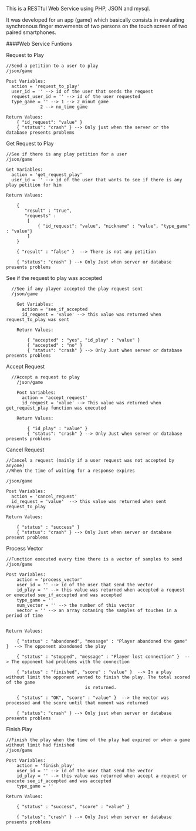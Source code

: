 This is a RESTful Web Service using PHP, JSON and mysql. 

It was developed for an app (game) which basically consists in evaluating synchronous finger movements of two persons on the touch screen of two paired smartphones.

####Web Service Funtions

Request to Play

	//Send a petition to a user to play
	/json/game

	Post Variables:
	  action = 'request_to_play'
	  user_id = '' --> id of the user that sends the request
	  request_user_id = '' --> id of the user requested
	  type_game = '' --> 1 --> 2_minut game
			     2 --> no_time game

	Return Values:
		{ "id_request": "value" }
		{ "status": "crash" } --> Only just when the server or the database presents problems	


Get Request to Play 

	//See if there is any play petition for a user
	/json/game

	Get Variables:
	  action = 'get_request_play'
	  user_id = '' --> id of the user that wants to see if there is any play petition for him

	Return Values:
		
		{
		   "result" : "true",
		   "requests" :
			[
				{ "id_request": "value", "nickname" : "value", "type_game" : "value"}
			]	
		}

		{ "result" : "false" }	--> There is not any petition	

		{ "status": "crash" } --> Only Just when server or database presents problems


See if the request to play was accepted
```
  //See if any player accepted the play request sent
  /json/game

	Get Variables:
	  action = 'see_if_accepted
	  id_request = 'value' --> this value was returned when request_to_play was sent

	Return Values:
	
		{ "accepted" : "yes", "id_play" : "value" }
		{ "accepted" : "no" }	
		{ "status": "crash" } --> Only Just when server or database presents problems
```

Accept Request
```
  //Accept a request to play
	/json/game

	Post Variables:
	  action = 'accept_request'
	  id_request = 'value' --> This value was returned when get_request_play function was executed

	Return Values:
		
		{ "id_play" : "value" }		
		{ "status": "crash" } --> Only Just when server or database presents problems
```
Cancel Request

	//Cancel a request (mainly if a user request was not accepted by anyone)
	//When the time of waiting for a response expires

	/json/game

	Post Variables:
	  action = 'cancel_request'
	  id_request = 'value'  --> this value was returned when sent request_to_play

	Return Values:
		
		{ "status" : "success" }		
		{ "status": "crash" } --> Only Just when server or database present problems



Process Vector

	//Function executed every time there is a vector of samples to send
	/json/game	

	Post Variables:
		action = 'process_vector'
		user_id = '' --> id of the user that send the vector
		id_play = '' --> this value was returned when accepted a request or executed see_if_accepted and was accepted
		type_game = ''
		num_vector = '' --> the number of this vector
		vector = '' --> an array cotaning the samples of touches in a period of time


	Return Values:

		{ "status" : "abandoned", "message" : "Player abandoned the game" }  --> The opponent abandoned the play	
		
		{ "status" : "stopped", "message" : "Player lost connection" }  --> The opponent had problems with the connection
		
		{ "status" : "finished", "score" : "value" }  --> In a play without limit the opponent wanted to finish the play. The total scored of the game
								  is returned.

		{ "status" : "OK", "score" : "value" }	--> the vector was processed and the score until that moment was returned

		{ "status": "crash" } --> Only just when server or database presents problems


Finish Play

	//Finish the play when the time of the play had expired or when a game without limit had finished
	/json/game
		
	Post Variables:
		action = 'finish_play'
		user_id = '' --> id of the user that send the vector
		id_play = '' --> this value was returned when accept a request or execute see_if_accepted and was accepted
		type_game = ''

	Return Values:
		
		{ "status" : "success", "score" : "value" }

		{ "status": "crash" } --> Only Just when server or database presents problems


